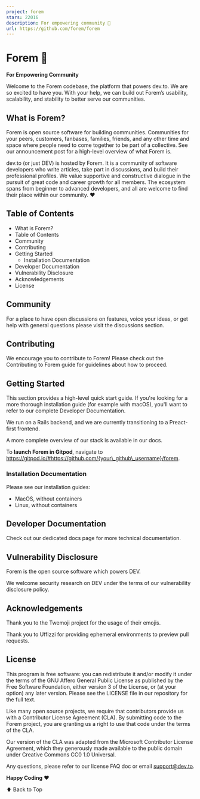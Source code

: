 ```yaml
---
project: forem
stars: 22016
description: For empowering community 🌱
url: https://github.com/forem/forem
---
```


  

Forem 🌱
========

**For Empowering Community**

  

Welcome to the Forem codebase, the platform that powers dev.to. We are so excited to have you. With your help, we can build out Forem’s usability, scalability, and stability to better serve our communities.

What is Forem?
--------------

Forem is open source software for building communities. Communities for your peers, customers, fanbases, families, friends, and any other time and space where people need to come together to be part of a collective. See our announcement post for a high-level overview of what Forem is.

dev.to (or just DEV) is hosted by Forem. It is a community of software developers who write articles, take part in discussions, and build their professional profiles. We value supportive and constructive dialogue in the pursuit of great code and career growth for all members. The ecosystem spans from beginner to advanced developers, and all are welcome to find their place within our community. ❤️

Table of Contents
-----------------

-   What is Forem?
-   Table of Contents
-   Community
-   Contributing
-   Getting Started
    -   Installation Documentation
-   Developer Documentation
-   Vulnerability Disclosure
-   Acknowledgements
-   License

Community
---------

For a place to have open discussions on features, voice your ideas, or get help with general questions please visit the discussions section.

Contributing
------------

We encourage you to contribute to Forem! Please check out the Contributing to Forem guide for guidelines about how to proceed.

Getting Started
---------------

This section provides a high-level quick start guide. If you're looking for a more thorough installation guide (for example with macOS), you'll want to refer to our complete Developer Documentation.

We run on a Rails backend, and we are currently transitioning to a Preact\-first frontend.

A more complete overview of our stack is available in our docs.

To **launch Forem in Gitpod**, navigate to https://gitpod.io/#https://github.com/{your\_github\_username}/forem.

### Installation Documentation

Please see our installation guides:

-   MacOS, without containers
-   Linux, without containers

Developer Documentation
-----------------------

Check out our dedicated docs page for more technical documentation.

Vulnerability Disclosure
------------------------

Forem is the open source software which powers DEV.

We welcome security research on DEV under the terms of our vulnerability disclosure policy.

Acknowledgements
----------------

Thank you to the Twemoji project for the usage of their emojis.

Thank you to Uffizzi for providing ephemeral environments to preview pull requests.

License
-------

This program is free software: you can redistribute it and/or modify it under the terms of the GNU Affero General Public License as published by the Free Software Foundation, either version 3 of the License, or (at your option) any later version. Please see the LICENSE file in our repository for the full text.

Like many open source projects, we require that contributors provide us with a Contributor License Agreement (CLA). By submitting code to the Forem project, you are granting us a right to use that code under the terms of the CLA.

Our version of the CLA was adapted from the Microsoft Contributor License Agreement, which they generously made available to the public domain under Creative Commons CC0 1.0 Universal.

Any questions, please refer to our license FAQ doc or email support@dev.to.

  

  
**Happy Coding** ❤️

⬆ Back to Top
